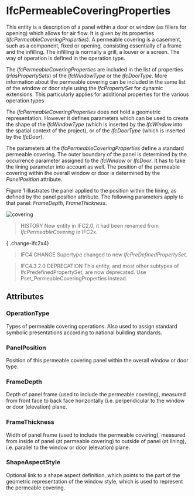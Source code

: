 # IfcPermeableCoveringProperties

This entity is a description of a panel within a door or window (as fillers for opening) which allows for air flow. It is given by its properties (_IfcPermeableCoveringProperties_). A permeable covering is a casement, such as a component, fixed or opening, consisting essentially of a frame and the infilling. The infilling is normally a grill, a louver or a screen. The way of operation is defined in the operation type.
<!-- end of short definition -->


The _IfcPermeableCoveringProperties_ are included in the list of properties (_HasPropertySets_) of the _IfcWindowType_ or the _IfcDoorType_. More information about the permeable covering can be included in the same list of the window or door style using the _IfcPropertySet_ for dynamic extensions. This particularly applies for additional properties for the various operation types

The _IfcPermeableCoveringProperties_ does not hold a geometric representation. However it defines parameters which can be used to create the shape of the _IfcWindowType_ (which is inserted by the _IfcWindow_ into the spatial context of the project), or of the _IfcDoorType_ (which is inserted by the _IfcDoor_).

The parameters at the _IfcPermeableCoveringProperties_ define a standard permeable covering. The outer boundary of the panel is determined by the occurrence parameter assigned to the _IfcWindow_ or _IfcDoor_. It has to take the lining parameter into account as well. The position of the permeable covering within the overall window or door is determined by the _PanelPosition_ attribute.

Figure 1 illustrates the panel applied to the position within the lining, as defined by the panel position attribute. The following parameters apply to that panel: _FrameDepth_, _FrameThickness_.

![covering](../../../../figures/ifcpermeablecoveringproperties.gif "Figure 1 — Permeable covering properties")

> HISTORY New entity in IFC2.0, it had been renamed from _IfcPermeableCovering_ in IFC2x.

{ .change-ifc2x4}
> IFC4 CHANGE Supertype changed to new _IfcPreDefinedPropertySet_.

> IFC4.3.2.0 DEPRECATION This entity, and most other subtypes of IfcPredefinedPropertySet, are now deprecated. Use Pset_PermeableCoveringProperties instead.

## Attributes

### OperationType
Types of permeable covering operations. Also used to assign standard symbolic presentations according to national building standards.

### PanelPosition
Position of this permeable covering panel within the overall window or door type.

### FrameDepth
Depth of panel frame (used to include the permeable covering), measured from front face to back face horizontally (i.e. perpendicular to the window or door (elevation) plane.

### FrameThickness
Width of panel frame (used to include the permeable covering), measured from inside of panel (at permeable covering) to outside of panel (at lining), i.e. parallel to the window or door (elevation) plane.

### ShapeAspectStyle
Optional link to a shape aspect definition, which points to the part of the geometric representation of the window style, which is used to represent the permeable covering.
